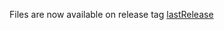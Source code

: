 Files are now available on release tag [lastRelease](https://github.com/bmorcelli/Launcher/releases/tag/last)
